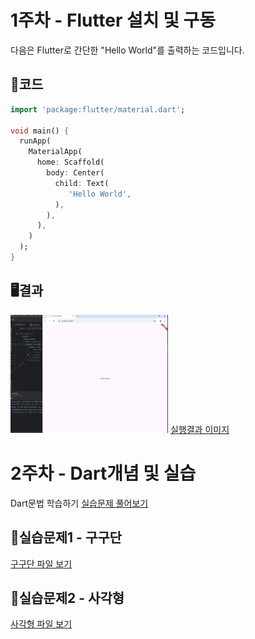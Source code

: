 # 1주차 - Flutter 설치 및 구동

다음은 Flutter로 간단한 "Hello World"를 출력하는 코드입니다.    

## 📖코드

```dart
import 'package:flutter/material.dart';

void main() {
  runApp(
    MaterialApp(
      home: Scaffold(
        body: Center(
          child: Text(
             'Hello World',
          ),
        ),
      ),
    )
  );
}
```

## 🖥️결과
<img src="./app/hello.png" width="50%" height="40%" alt="결과창"></img>
[실행결과 이미지](app/hello.png)

# 2주차 - Dart개념 및 실습

Dart문법 학습하기 
[실습문제 풀어보기](https://docs.google.com/presentation/d/1aXllAnu3ZwwrJS9AMnVU6ud_vTI0keaCIOBQn-QEM64/edit#slide=id.g3335d87db6b_0_143)


## 📖실습문제1 - 구구단

[구구단 파일 보기](app/2week/ex1.dart)

## 📖실습문제2 - 사각형

[사각형 파일 보기](app/2week/ex1.dart)


